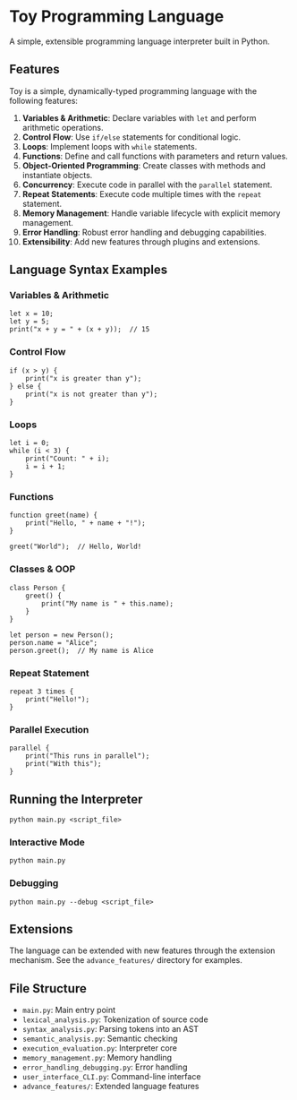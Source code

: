 # Toy Programming Language

A simple, extensible programming language interpreter built in Python.

## Features

Toy is a simple, dynamically-typed programming language with the following features:

1. **Variables & Arithmetic**: Declare variables with `let` and perform arithmetic operations.
2. **Control Flow**: Use `if/else` statements for conditional logic.
3. **Loops**: Implement loops with `while` statements.
4. **Functions**: Define and call functions with parameters and return values.
5. **Object-Oriented Programming**: Create classes with methods and instantiate objects.
6. **Concurrency**: Execute code in parallel with the `parallel` statement.
7. **Repeat Statements**: Execute code multiple times with the `repeat` statement.
8. **Memory Management**: Handle variable lifecycle with explicit memory management.
9. **Error Handling**: Robust error handling and debugging capabilities.
10. **Extensibility**: Add new features through plugins and extensions.

## Language Syntax Examples

### Variables & Arithmetic

```
let x = 10;
let y = 5;
print("x + y = " + (x + y));  // 15
```

### Control Flow

```
if (x > y) {
    print("x is greater than y");
} else {
    print("x is not greater than y");
}
```

### Loops

```
let i = 0;
while (i < 3) {
    print("Count: " + i);
    i = i + 1;
}
```

### Functions

```
function greet(name) {
    print("Hello, " + name + "!");
}

greet("World");  // Hello, World!
```

### Classes & OOP

```
class Person {
    greet() {
        print("My name is " + this.name);
    }
}

let person = new Person();
person.name = "Alice";
person.greet();  // My name is Alice
```

### Repeat Statement

```
repeat 3 times {
    print("Hello!");
}
```

### Parallel Execution

```
parallel {
    print("This runs in parallel");
    print("With this");
}
```

## Running the Interpreter

```
python main.py <script_file>
```

### Interactive Mode

```
python main.py
```

### Debugging

```
python main.py --debug <script_file>
```

## Extensions

The language can be extended with new features through the extension mechanism. See the `advance_features/` directory for examples.

## File Structure

- `main.py`: Main entry point
- `lexical_analysis.py`: Tokenization of source code
- `syntax_analysis.py`: Parsing tokens into an AST
- `semantic_analysis.py`: Semantic checking
- `execution_evaluation.py`: Interpreter core
- `memory_management.py`: Memory handling
- `error_handling_debugging.py`: Error handling
- `user_interface_CLI.py`: Command-line interface
- `advance_features/`: Extended language features 